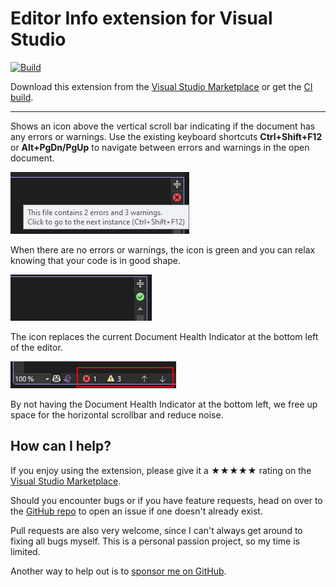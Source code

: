 ﻿[marketplace]: https://marketplace.visualstudio.com/items?itemName=MadsKristensen.DocumentHealth
[vsixgallery]: http://vsixgallery.com/extension/DocumentHealth.ebd2f3af-c274-4af6-bc9d-3e929361845d/
[repo]:https://github.com/madskristensen/DocumentHealth

# Editor Info extension for Visual Studio

[![Build](https://github.com/madskristensen/DocumentHealth/actions/workflows/build.yaml/badge.svg)](https://github.com/madskristensen/DocumentHealth/actions/workflows/build.yaml)

Download this extension from the [Visual Studio Marketplace][marketplace]
or get the [CI build][vsixgallery].

----------------------------------------

Shows an icon above the vertical scroll bar indicating if the document has any errors or warnings. Use the existing keyboard shortcuts **Ctrl+Shift+F12** or **Alt+PgDn/PgUp** to navigate between errors and warnings in the open document.

![error](art/error.png)

When there are no errors or warnings, the icon is green and you can relax knowing that your code is in good shape.

![No errors](art/green.png)

The icon replaces the current Document Health Indicator at the bottom left of the editor.

![Indicator](art/indicator.png)

By not having the Document Health Indicator at the bottom left, we free up space for the horizontal scrollbar and reduce noise.

## How can I help?
If you enjoy using the extension, please give it a ★★★★★ rating on the [Visual Studio Marketplace][marketplace].

Should you encounter bugs or if you have feature requests, head on over to the [GitHub repo][repo] to open an issue if one doesn't already exist.

Pull requests are also very welcome, since I can't always get around to fixing all bugs myself. This is a personal passion project, so my time is limited.

Another way to help out is to [sponsor me on GitHub](https://github.com/sponsors/madskristensen).